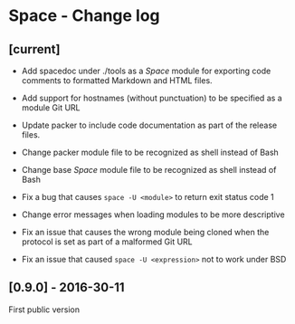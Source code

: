 # Space - Change log

## [current]

+ Add spacedoc under ./tools as a _Space_ module for exporting code comments to formatted Markdown and HTML files.

+ Add support for hostnames (without punctuation) to be specified as a module Git URL

* Update packer to include code documentation as part of the release files.

* Change packer module file to be recognized as shell instead of Bash

* Change base _Space_ module file to be recognized as shell instead of Bash

* Fix a bug that causes `space -U <module>` to return exit status code 1

* Change error messages when loading modules to be more descriptive

* Fix an issue that causes the wrong module being cloned when the protocol is set as part of a malformed Git URL

* Fix an issue that caused `space -U <expression>` not to work under BSD

## [0.9.0] - 2016-30-11

First public version

